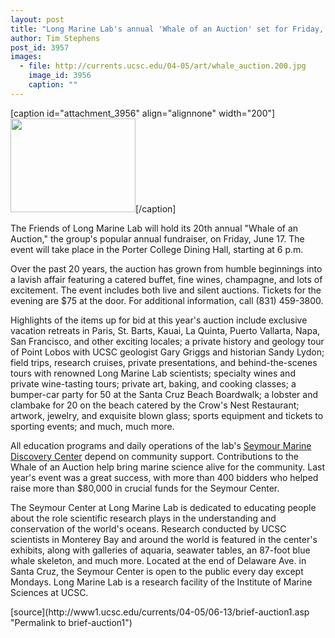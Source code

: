 ```yaml
---
layout: post
title: "Long Marine Lab's annual 'Whale of an Auction' set for Friday, June 17"
author: Tim Stephens
post_id: 3957
images:
  - file: http://currents.ucsc.edu/04-05/art/whale_auction.200.jpg
    image_id: 3956
    caption: ""
---
```


[caption id="attachment_3956" align="alignnone" width="200"]<a href="http://localhost/mysite/wp-content/uploads/2005/06/whale_auction.200.jpg"><img class="size-full wp-image-3956" src="http://localhost/mysite/wp-content/uploads/2005/06/whale_auction.200.jpg" alt="" width="200" height="150" /></a>[/caption]
<a name="content" id="content"></a>
<p>
  The Friends of Long Marine Lab will hold its 20th annual "Whale of an Auction," the group's popular annual fundraiser, on Friday, June 17. The event will take place in the Porter College Dining Hall, starting at 6 p.m.
</p>
<p>
  Over the past 20 years, the auction has grown from humble beginnings into a lavish affair featuring a catered buffet, fine wines, champagne, and lots of excitement. The event includes both live and silent auctions. Tickets for the evening are $75 at the door. For additional information, call (831) 459-3800.
</p>
<p>
  Highlights of the items up for bid at this year's auction include exclusive vacation retreats in Paris, St. Barts, Kauai, La Quinta, Puerto Vallarta, Napa, San Francisco, and other exciting locales; a private history and geology tour of Point Lobos with UCSC geologist Gary Griggs and historian Sandy Lydon; field trips, research cruises, private presentations, and behind-the-scenes tours with renowned Long Marine Lab scientists; specialty wines and private wine-tasting tours; private art, baking, and cooking classes; a bumper-car party for 50 at the Santa Cruz Beach Boardwalk; a lobster and clambake for 20 on the beach catered by the Crow's Nest Restaurant; artwork, jewelry, and exquisite blown glass; sports equipment and tickets to sporting events; and much, much more.
</p>
<p>
  All education programs and daily operations of the lab's <a href="http://seymourcenter.ucsc.edu/">Seymour Marine Discovery Center</a> depend on community support. Contributions to the Whale of an Auction help bring marine science alive for the community. Last year's event was a great success, with more than 400 bidders who helped raise more than $80,000 in crucial funds for the Seymour Center.
</p>
<p>
  The Seymour Center at Long Marine Lab is dedicated to educating people about the role scientific research plays in the understanding and conservation of the world's oceans. Research conducted by UCSC scientists in Monterey Bay and around the world is featured in the center's exhibits, along with galleries of aquaria, seawater tables, an 87-foot blue whale skeleton, and much more. Located at the end of Delaware Ave. in Santa Cruz, the Seymour Center is open to the public every day except Mondays. Long Marine Lab is a research facility of the Institute of Marine Sciences at UCSC.
</p>
<form>
  <input name="t1" size="-1" type="hidden">
</form>



</p>
[source](http://www1.ucsc.edu/currents/04-05/06-13/brief-auction1.asp "Permalink to brief-auction1")
